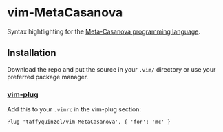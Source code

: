 # vim-MetaCasanova
Syntax hightlighting for the [Meta-Casanova programming language](https://github.com/vs-team/metacompiler "MC repository").

## Installation
Download the repo and put the source in your `.vim/` directory or use your preferred package manager.

### [vim-plug](https://github.com/junegunn/vim-plughttps://github.com/junegunn/vim-plug)
Add this to your `.vimrc` in the vim-plug section:
```vim
Plug 'taffyquinzel/vim-MetaCasanova', { 'for': 'mc' }
```


